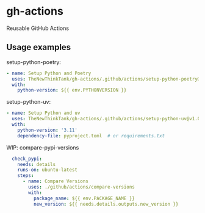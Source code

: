 # gh-actions

Reusable GitHub Actions

## Usage examples

setup-python-poetry:

```yaml
- name: Setup Python and Poetry
  uses: TheNewThinkTank/gh-actions/.github/actions/setup-python-poetry@v1.0.1
  with:
    python-version: ${{ env.PYTHONVERSION }}
```

setup-python-uv:

```yaml
- name: Setup Python and uv
  uses: TheNewThinkTank/gh-actions/.github/actions/setup-python-uv@v1.0.1
  with:
    python-version: '3.11'
    dependency-file: pyproject.toml  # or requirements.txt
```

WIP:
compare-pypi-versions

```yaml
  check_pypi:
    needs: details
    runs-on: ubuntu-latest
    steps:
      - name: Compare Versions
        uses: ./github/actions/compare-versions
        with:
          package_name: ${{ env.PACKAGE_NAME }}
          new_version: ${{ needs.details.outputs.new_version }}
```

<!--
git tag -a v1.0.0 -m "Initial release of setup-python-poetry"
git push origin v1.0.0
-->
